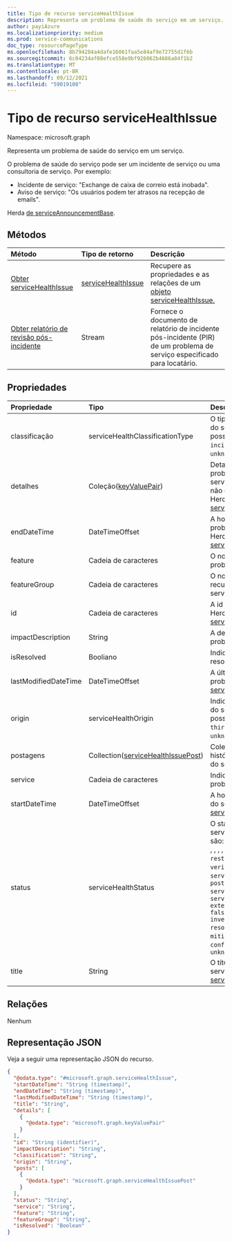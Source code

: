 ```yaml
---
title: Tipo de recurso serviceHealthIssue
description: Representa um problema de saúde do serviço em um serviço.
author: payiAzure
ms.localizationpriority: medium
ms.prod: service-communications
doc_type: resourcePageType
ms.openlocfilehash: 8b794284a4dafe16061faa5e84af9e72755d1f6b
ms.sourcegitcommit: 6c04234af08efce558e9bf926062b4686a84f1b2
ms.translationtype: MT
ms.contentlocale: pt-BR
ms.lasthandoff: 09/12/2021
ms.locfileid: "59019108"
---
```

# <a name="servicehealthissue-resource-type"></a>Tipo de recurso serviceHealthIssue

Namespace: microsoft.graph

Representa um problema de saúde do serviço em um serviço.

O problema de saúde do serviço pode ser um incidente de serviço ou uma consultoria de serviço. Por exemplo:

* Incidente de serviço: "Exchange de caixa de correio está inobada".
* Aviso de serviço: "Os usuários podem ter atrasos na recepção de emails".

Herda [de serviceAnnouncementBase](../resources/serviceannouncementbase.md).

## <a name="methods"></a>Métodos
|Método|Tipo de retorno|Descrição|
|:---|:---|:---|
|[Obter serviceHealthIssue](../api/servicehealthissue-get.md)|[serviceHealthIssue](../resources/servicehealthissue.md)|Recupere as propriedades e as relações de um [objeto serviceHealthIssue.](../resources/servicehealthissue.md) |
|[Obter relatório de revisão pós-incidente](../api/servicehealthissue-incidentreport.md)|Stream|Fornece o documento de relatório de incidente pós-incidente (PIR) de um problema de serviço especificado para locatário. |

## <a name="properties"></a>Propriedades
|Propriedade|Tipo|Descrição|
|:---|:---|:---|
|classificação|serviceHealthClassificationType|O tipo de problema de saúde do serviço. Os valores possíveis são: `advisory`, `incident`, `unknownFutureValue`.|
|detalhes|Coleção([keyValuePair](../resources/keyvaluepair.md))|Detalhes adicionais sobre o problema de saúde do serviço. Essa propriedade não dá suporte a filtros. Herdado [do serviceAnnouncementBase](../resources/serviceannouncementbase.md).|
|endDateTime|DateTimeOffset|A hora de término do problema do serviço. Herdado [do serviceAnnouncementBase](../resources/serviceannouncementbase.md).|
|feature|Cadeia de caracteres|O nome do recurso do problema do serviço.|
|featureGroup|Cadeia de caracteres|O nome do grupo de recursos do problema do serviço.|
|id|Cadeia de caracteres|A id do problema do serviço. Herdado [do serviceAnnouncementBase](../resources/serviceannouncementbase.md).|
|impactDescription|String|A descrição do impacto do problema do serviço.|
|isResolved|Booliano|Indica se o problema foi resolvido.|
|lastModifiedDateTime|DateTimeOffset|A última hora modificada do problema. Herdado [do serviceAnnouncementBase](../resources/serviceannouncementbase.md).|
|origin|serviceHealthOrigin|Indica a origem do problema do serviço. Os valores possíveis são: `microsoft`, `thirdParty`, `customer`, `unknownFutureValue`.|
|postagens|Collection([serviceHealthIssuePost](../resources/servicehealthissuepost.md))|Coleção de postagens históricas para o problema do serviço.|
|service|Cadeia de caracteres|Indica o serviço afetado pelo problema.|
|startDateTime|DateTimeOffset|A hora de início do problema do serviço. Herdado [do serviceAnnouncementBase](../resources/serviceannouncementbase.md).|
|status|serviceHealthStatus|O status do problema do serviço. Os valores possíveis são: `serviceOperational` , , , , , , , , `investigating` , , , `restoringService` , , `verifyingService` , , , `serviceRestored` , , `postIncidentReviewPublished` `serviceDegradation` , `serviceInterruption` `extendedRecovery` `falsePositive` `investigationSuspended` `resolved` `mitigatedExternal` `mitigated` `resolvedExternal` `confirmed` . `reported` `unknownFutureValue`|
|title|String|O título do problema do serviço. Herdado [do serviceAnnouncementBase](../resources/serviceannouncementbase.md).|

## <a name="relationships"></a>Relações
Nenhum

## <a name="json-representation"></a>Representação JSON
Veja a seguir uma representação JSON do recurso.
<!-- {
  "blockType": "resource",
  "keyProperty": "id",
  "@odata.type": "microsoft.graph.serviceHealthIssue",
  "openType": false
}
-->
``` json
{
  "@odata.type": "#microsoft.graph.serviceHealthIssue",
  "startDateTime": "String (timestamp)",
  "endDateTime": "String (timestamp)",
  "lastModifiedDateTime": "String (timestamp)",
  "title": "String",
  "details": [
    {
      "@odata.type": "microsoft.graph.keyValuePair"
    }
  ],
  "id": "String (identifier)",
  "impactDescription": "String",
  "classification": "String",
  "origin": "String",
  "posts": [
    {
      "@odata.type": "microsoft.graph.serviceHealthIssuePost"
    }
  ],
  "status": "String",
  "service": "String",
  "feature": "String",
  "featureGroup": "String",
  "isResolved": "Boolean"
}
```

